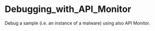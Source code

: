 # Debugging_with_API_Monitor
Debug a sample (i.e. an instance of a malware) using also API Monitor.

